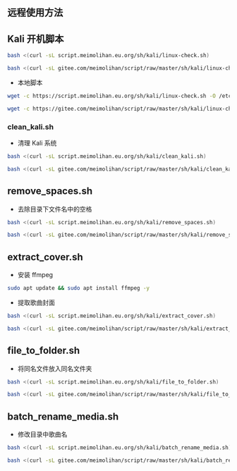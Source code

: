 ## 远程使用方法

## Kali 开机脚本

```bash
bash <(curl -sL script.meimolihan.eu.org/sh/kali/linux-check.sh)
```

```bash
bash <(curl -sL gitee.com/meimolihan/script/raw/master/sh/kali/linux-check.sh)
```

- 本地脚本

```bash
wget -c https://script.meimolihan.eu.org/sh/kali/linux-check.sh -O /etc/profile.d/linux-check.sh && chmod +x /etc/profile.d/linux-check.sh && bash /etc/profile.d/linux-check.sh
```

```bash
wget -c https://gitee.com/meimolihan/script/raw/master/sh/kali/linux-check.sh -O /etc/profile.d/linux-check.sh && chmod +x /etc/profile.d/linux-check.sh && bash /etc/profile.d/linux-check.sh
```

### clean_kali.sh

- 清理 Kali 系统

```bash
bash <(curl -sL script.meimolihan.eu.org/sh/kali/clean_kali.sh)
```

```bash
bash <(curl -sL gitee.com/meimolihan/script/raw/master/sh/kali/clean_kali.sh)
```

## remove_spaces.sh

- 去除目录下文件名中的空格

```bash
bash <(curl -sL script.meimolihan.eu.org/sh/kali/remove_spaces.sh)
```

```bash
bash <(curl -sL gitee.com/meimolihan/script/raw/master/sh/kali/remove_spaces.sh)
```

## extract_cover.sh

- 安装 ffmpeg

```bash
sudo apt update && sudo apt install ffmpeg -y
```

- 提取歌曲封面

```bash
bash <(curl -sL script.meimolihan.eu.org/sh/kali/extract_cover.sh)
```

```bash
bash <(curl -sL gitee.com/meimolihan/script/raw/master/sh/kali/extract_cover.sh)
```

## file_to_folder.sh

- 将同名文件放入同名文件夹

```bash
bash <(curl -sL script.meimolihan.eu.org/sh/kali/file_to_folder.sh)
```

```bash
bash <(curl -sL gitee.com/meimolihan/script/raw/master/sh/kali/file_to_folder.sh)
```

## batch_rename_media.sh

- 修改目录中歌曲名

```bash
bash <(curl -sL script.meimolihan.eu.org/sh/kali/batch_rename_media.sh)
```

```bash
bash <(curl -sL gitee.com/meimolihan/script/raw/master/sh/kali/batch_rename_media.sh)
```
